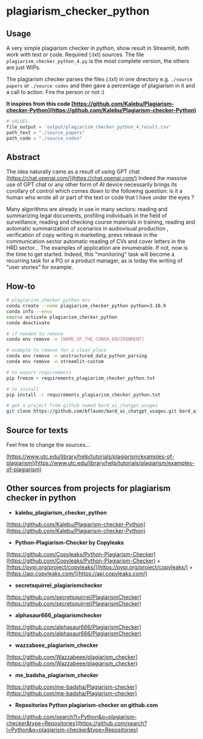 # plagiarism_checker_python


## Usage
A very simple plagiarism checker in python, show result in Streamlit, both work with text or code. Required (.txt) sources. The file `plagiarism_checker_python_4.py` is the most complete version, the others are just WIPs.

The plagiarism checker parses the files (.txt) in one directory e.g. `./source papers` or `./source codes` and then gave a percentage of plagiarism in it and a call to action. Fire the person or not :)

__It inspires from this code [https://github.com/Kalebu/Plagiarism-checker-Python](https://github.com/Kalebu/Plagiarism-checker-Python)__

```python
# VALUES
file_output = 'output/plagiarism_checker_python_4_result.csv'
path_text = "./source_papers"
path_code = "./source_codes"
```


## Abstract
The idea naturally came as a result of using GPT chat [https://chat.openai.com/](https://chat.openai.com/) Indeed the massive use of GPT chat or any other form of AI device necessarily brings its corollary of control which comes down to the following question: is it a human who wrote all or part of the text or code that I have under the eyes ?

Many algorithms are already in use in many sectors: reading and summarizing legal documents, profiling individuals in the field of surveillance, reading and checking course materials in training, reading and automatic summarization of scenarios in audiovisual production , verification of copy writing in marketing, press release in the communication sector automatic reading of CVs and cover letters in the HRD sector... The examples of application are innumerable. If not, now is the time to get started. Indeed, this "monitoring" task will become a recurring task for a PO or a product manager, as is today the writing of "user stories" for example.


## How-to
```bash
# plagiarism_checker_python env
conda create --name plagiarism_checker_python python=3.10.9
conda info --envs
source activate plagiarism_checker_python
conda deactivate

# if needed to remove
conda env remove -n [NAME_OF_THE_CONDA_ENVIRONMENT]

# example to remove for a clean place
conda env remove -n unstructured_data_python_parsing
conda env remove -n streamlit-custom

# to export requirements
pip freeze > requirements_plagiarism_checker_python.txt

# to install
pip install -r requirements_plagiarism_checker_python.txt

# get a project from github named bard_ai_chatgpt_usages
git clone https://github.com/bflaven/bard_ai_chatgpt_usages.git bard_ai_chatgpt_usages

```


## Source for texts
Feel free to change the sources...

[https://www.utc.edu/library/help/tutorials/plagiarism/examples-of-plagiarism](https://www.utc.edu/library/help/tutorials/plagiarism/examples-of-plagiarism)



## Other sources from projects for plagiarism checker in python

- **kalebu_plagiarism_checker_python**

[https://github.com/Kalebu/Plagiarism-checker-Python](https://github.com/Kalebu/Plagiarism-checker-Python)



- **Python-Plagiarism-Checker by Copyleaks**

[https://github.com/Copyleaks/Python-Plagiarism-Checker](https://github.com/Copyleaks/Python-Plagiarism-Checker)
	+ [https://pypi.org/project/copyleaks/](https://pypi.org/project/copyleaks/)
	+ [https://api.copyleaks.com/](https://api.copyleaks.com/)

- **secretsquirrel_plagiarismchecker**

[https://github.com/secretsquirrel/PlagiarismChecker](https://github.com/secretsquirrel/PlagiarismChecker)


- **alphasaur666_plagiarismchecker**

[https://github.com/alphasaur666/PlagiarismChecker](https://github.com/alphasaur666/PlagiarismChecker)


- **wazzabeee_plagiarism_checker**

[https://github.com/Wazzabeee/plagiarism_checker](https://github.com/Wazzabeee/plagiarism_checker)


- **me_badsha_plagiarism_checker**

[https://github.com/me-badsha/Plagiarism-checker](https://github.com/me-badsha/Plagiarism-checker)

- **Repositories Python plagiarism-checker on github.com**

[https://github.com/search?l=Python&q=plagiarism-checker&type=Repositories](https://github.com/search?l=Python&q=plagiarism-checker&type=Repositories)

